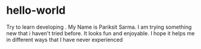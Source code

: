 # hello-world
Try to learn developing .
My Name is Pariksit Sarma. I am trying something new that i haven't tried before. It looks fun and enjoyable. I hope it helps me in different ways that I have never experienced
